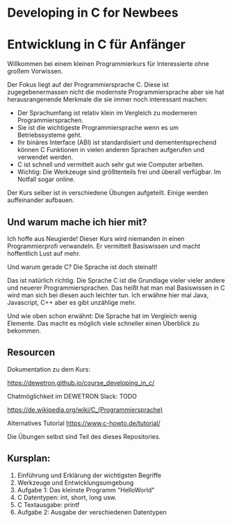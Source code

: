 # Developing in C for Newbees



# Entwicklung in C für Anfänger

Willkommen bei einem kleinen Programmierkurs für Interessierte ohne großem Vorwissen.

Der Fokus liegt auf der Programmiersprache C. Diese ist zugegebenermassen nicht die modernste Programmiersprache aber sie hat herausrangenende Merkmale die sie immer noch interessant machen:

* Der Sprachumfang ist relativ klein im Vergleich zu moderneren Programmiersprachen.
* Sie ist die wichtigeste Programmiersprache wenn es um Betriebssysteme geht.
* Ihr binäres Interface (ABI) ist standardisiert und demententsprechend können C Funktionen in vielen anderen Sprachen aufgerufen und verwendet werden.
* C ist schnell und vermittelt auch sehr gut wie Computer arbeiten.
* Wichtig: Die Werkzeuge sind größtenteils frei und überall verfügbar. Im Notfall sogar online.

Der Kurs selber ist in verschiedene Übungen aufgeteilt. Einige werden auffeinander aufbauen.



## Und warum mache ich hier mit?

Ich hoffe aus Neugierde! Dieser Kurs wird niemanden in einen Programmierprofi verwandeln. Er vermittelt Basiswissen und macht hoffentlich Lust auf mehr.

Und warum gerade C? Die Sprache ist doch steinalt!

Das ist natürlich richtig. Die Sprache C ist die Grundlage vieler vieler andere und neuerer Programmiersprachen. Das heißt hat man mal Basiswissen in C wird man sich bei diesen auch leichter tun.
Ich erwähne hier mal Java, Javascript, C++ aber es gibt unzählige mehr.

Und wie oben schon erwähnt: Die Sprache hat im Vergleich wenig Elemente. Das macht es möglich viele schneller einen Überblick zu bekommen.

## Resourcen

Dokumentation zu dem Kurs:

https://dewetron.github.io/course_developing_in_c/

Chatmöglichkeit im DEWETRON Slack: TODO

https://de.wikipedia.org/wiki/C_(Programmiersprache)

Alternatives Tutorial
https://www.c-howto.de/tutorial/

Die Übungen selbst sind Teil des dieses Repositories.


## Kursplan:

1. Einführung und Erklärung der wichtigsten Begriffe
2. Werkzeuge und Entwicklungsumgebung
3. Aufgabe 1: Das kleinste Programm "HelloWorld"
4. C Datentypen: int, short, long usw.
5. C Textausgabe: printf 
5. Aufgabe 2: Ausgabe der verschiedenen Datentypen


